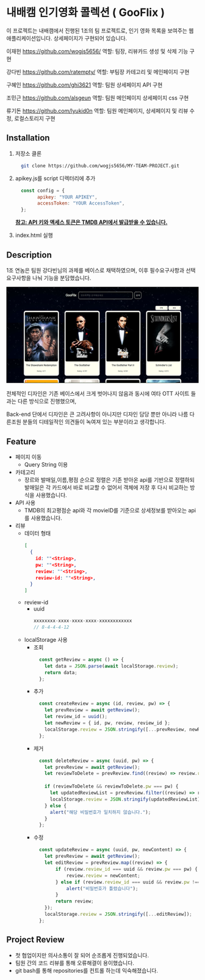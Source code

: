 # 내배캠 인기영화 콜렉션 ( GooFlix )

이 프로젝트는 내배캠에서 진행된 1조의 팀 프로젝트로, 
인기 영화 목록을 보여주는 웹 애플리케이션입니다. 상세페이지가 구현되어 있습니다.

이재헌 https://github.com/wogjs5656/
역할: 팀장, 리뷰카드 생성 및 삭제 기능 구현

강다빈 https://github.com/ratempty/
역할: 부팀장 카테고리 및 메인페이지 구현

구혜인 https://github.com/ghi3621
역할: 팀원 상세페이지 API 구현

조민근 https://github.com/alsgeun
역할: 팀원 메인페이지 상세페이지 css 구현

류기돈 https://github.com/lyukid0n
역할: 팀원 메인페이지, 상세페이지 및 리뷰 수정, 로컬스토리지 구현

## Installation

1. 저장소 클론
    ```bash
      git clone https://github.com/wogjs5656/MY-TEAM-PROJECT.git
    ```

2. apikey.js를 script 디렉터리에 추가
    ```js
      const config = {
            apikey: "YOUR APIKEY",
            accessToken: "YOUR AccessToken",
      };
    ```
    <u>**참고: API 키와 액세스 토큰은 TMDB API에서 발급받을 수 있습니다.**</u>

3. index.html  실행

## Description

1조 연놈은 팀원 강다빈님의 과제를 베이스로 채택하였으며,
이후 필수요구사항과 선택요구사항을 나눠 기능을 분담했습니다.

![Alt text](image.png)

전체적인 디자인은 기존 베이스에서 크게 벗어나지 않음과 동시에
여타 OTT 사이트 들과는 다른 방식으로 진행했으며,

Back-end 단에서 디자인은 큰 고려사항이 아니지만
디자인 담당 뿐만 아니라 나름 다른조원 분들의 디테일적인 의견들이 녹여져 있는 부분이라고 생각합니다.
## Feature
  - 페이지 이동
    - Query String 이용
  - 카테고리
    - 장르와 발매일,이름,평점 순으로 정렬은 기존 받아온 api를 기반으로 정렬하되 발매일은 각 카드에서 바로 비교할 수 없어서 객체에 저장 후 다시 비교하는 방식을 사용했습니다.
  - API 사용
    - TMDB의 최고평점순 api와 각 movieID를 기준으로 상세정보를 받아오는 api를 사용했습니다.
  - 리뷰
    - 데이터 형태
      ```json
      [
        {
          id: ""<String>,
          pw: ""<String>,
          review: ""<String>,
          review-id: ""<String>,
        }
      ]
      ```
    - review-id
      - uuid
        ```js
        xxxxxxxx-xxxx-xxxx-xxxx-xxxxxxxxxxxx 
        // 8-4-4-4-12
        ```
    - localStorage 사용
      - 조회
        ```js
          const getReview = async () => {
            let data = JSON.parse(await localStorage.review);
            return data;
          };
        ```
      - 추가
        ```js
          const createReview = async (id, review, pw) => {
            let prevReview = await getReview();
            let review_id = uuid();
            let newReview = { id, pw, review, review_id };
            localStorage.review = JSON.stringify([...prevReview, newReview]);
          };
        ```
      - 제거
        ```js
          const deleteReview = async (uuid, pw) => {
            let prevReview = await getReview();
            let reviewToDelete = prevReview.find((review) => review.review_id === uuid);

            if (reviewToDelete && reviewToDelete.pw === pw) {
              let updatedReviewList = prevReview.filter((review) => review.review_id !== uuid);
              localStorage.review = JSON.stringify(updatedReviewList);
            } else {
              alert("해당 비밀번호가 일치하지 않습니다.");
            }
          };
        ```
      - 수정
        ```js
          const updateReview = async (uuid, pw, newContent) => {
            let prevReview = await getReview();
            let editReview = prevReview.map((review) => {
                if (review.review_id === uuid && review.pw === pw) {
                    review.review = newContent;
                } else if (review.review_id === uuid && review.pw !== pw) {
                    alert("비밀번호가 틀렸습니다");
                }
                return review;
            });
            localStorage.review = JSON.stringify([...editReview]);
          };
        ```

## Project Review
- 첫 협업이지만 의사소통이 잘 되어 순조롭게 진행되었습니다.
- 팀원 간의 코드 리뷰를 통해 오류해결이 용이했습니다.
- git bash를 통해 repositories를 컨트롤 하는데 익숙해졌습니다.
